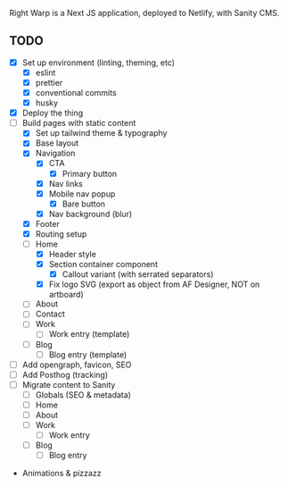 Right Warp is a Next JS application, deployed to Netlify, with Sanity CMS.

## TODO

- [x] Set up environment (linting, theming, etc)
  - [x] eslint
  - [x] prettier
  - [x] conventional commits
  - [x] husky
- [x] Deploy the thing
- [ ] Build pages with static content
  - [x] Set up tailwind theme & typography
  - [x] Base layout
  - [x] Navigation
    - [x] CTA
      - [x] Primary button
    - [x] Nav links
    - [x] Mobile nav popup
      - [x] Bare button
    - [x] Nav background (blur)
  - [x] Footer
  - [x] Routing setup
  - [ ] Home
    - [x] Header style
    - [x] Section container component
      - [x] Callout variant (with serrated separators)
    - [x] Fix logo SVG (export as object from AF Designer, NOT on artboard)
  - [ ] About
  - [ ] Contact
  - [ ] Work
    - [ ] Work entry (template)
  - [ ] Blog
    - [ ] Blog entry (template)
- [ ] Add opengraph, favicon, SEO
- [ ] Add Posthog (tracking)
- [ ] Migrate content to Sanity
  - [ ] Globals (SEO & metadata)
  - [ ] Home
  - [ ] About
  - [ ] Work
    - [ ] Work entry
  - [ ] Blog
    - [ ] Blog entry
- Animations & pizzazz
